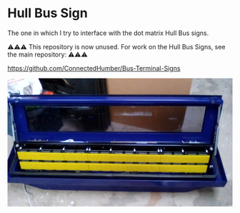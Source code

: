 # Hull Bus Sign

The one in which I try to interface with the dot matrix Hull Bus signs.

⚠⚠⚠ This repository is now unused. For work on the Hull Bus Signs, see the main repository: ⚠⚠⚠

<https://github.com/ConnectedHumber/Bus-Terminal-Signs>

![Photo of bus sign, with hinge open, revealing LEDs inside](images/bus_sign_open.png)
